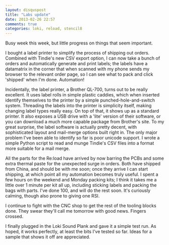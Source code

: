```yaml
---
layout: disquspost
title: "Labs update"
date: 2013-02-26 22:57
comments: true
categories: loki, reload, stencil8
---
```


Busy week this week, but little progress on things that seem important.

I bought a label printer to simplify the process of shipping out orders. Combined with Tindie's new CSV export option, I can now take a bunch of orders and automatically generate and print labels; the labels have a datamatrix in the corner that when scanned with my phone sends my browser to the relevant order page, so I can see what to pack and click 'shipped' when I'm done. Automation!

Incidentally, the label printer, a Brother QL-700, turns out to be really excellent. It uses label rolls in simple plastic caddies, which when inserted identify themselves to the printer by a simple punched-hole-and-switch system. Threading the labels into the printer is simplicity itself, making changing label types really easy. On top of that, it shows up as a standard printer. It also exposes a USB drive with a 'lite' version of their software, or you can download a much more capable package from Brother's site. To my great surprise, the label software is actually pretty decent, with sophisticated layout and mail-merge options built right in. The only major problem I've been able to identify so far is poor unicode support. I wrote a simple Python script to read and munge Tindie's CSV files into a format more suitable for a mail merge.

All the parts for the Re:load have arrived by now barring the PCBs and some extra thermal paste for the unexpected surge in orders. Both have shipped from China, and should be with me soon; once they arrive I can start shipping, at which point all my automation becomes truly useful. I spent a few hours on the weekend and Monday packing kits; I think it takes me a little over 1 minute per kit all up, including sticking labels and packing the bags with parts. I've done 100, and will do the rest soon. It's curiously calming, though also prone to giving one RSI.

I continue to fight with the CNC shop to get the rest of the tooling blocks done. They swear they'll call me tomorrow with good news. Fingers crossed.

I finally plugged in the Loki Sound Plank and gave it a simple test run. As hoped, it works perfectly, at least the bits I've tested so far. Ideas for a sample that shows it off are appreciated.
